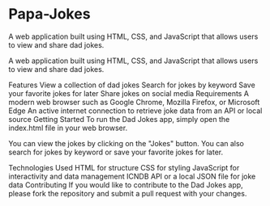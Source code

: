 # Papa-Jokes
A web application built using HTML, CSS, and JavaScript that allows users to view and share dad jokes.

A web application built using HTML, CSS, and JavaScript that allows users to view and share dad jokes.

Features
View a collection of dad jokes
Search for jokes by keyword
Save your favorite jokes for later
Share jokes on social media
Requirements
A modern web browser such as Google Chrome, Mozilla Firefox, or Microsoft Edge
An active internet connection to retrieve joke data from an API or local source
Getting Started
To run the Dad Jokes app, simply open the index.html file in your web browser.

You can view the jokes by clicking on the "Jokes" button. You can also search for jokes by keyword or save your favorite jokes for later.

Technologies Used
HTML for structure
CSS for styling
JavaScript for interactivity and data management
ICNDB API or a local JSON file for joke data
Contributing
If you would like to contribute to the Dad Jokes app, please fork the repository and submit a pull request with your changes.




